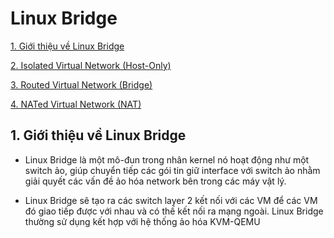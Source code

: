 # Linux Bridge
[1. Giới thiệu về Linux Bridge](#gioithieuvelinuxbridge)

[2. Isolated Virtual Network (Host-Only)](#Isolatedvirtualnetwork)

[3. Routed Virtual Network (Bridge)](#routedvirtualnetwork)

[4. NATed Virtual Network (NAT)](#natedvirtualnetwork)

<a name="gioithieuvelinuxbridge"></a>
## 1. Giới thiệu về Linux Bridge

- Linux Bridge là một mô-đun trong nhân kernel nó hoạt động như một switch ảo, giúp chuyển tiếp các gói tin giữ interface với switch ảo nhằm giải quyết các vấn đề ảo hóa network bên trong các máy vật lý.

-   Linux Bridge sẽ tạo ra các switch layer 2 kết nối với các VM để các VM đó giao tiếp được với nhau và có thế kết nối ra mạng ngoài. Linux Bridge thường sử dụng kết hợp với hệ thống ảo hóa KVM-QEMU